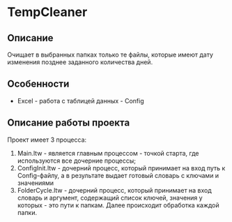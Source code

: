# TempCleaner
## Описание
Очищает в выбранных папках только те файлы, которые имеют дату изменения позднее заданного количества дней.
## Особенности
- Excel - работа с таблицей данных - Config
## Описание работы проекта
Проект имеет 3 процесса:
 1) Main.ltw - является главным процессом - точкой старта, где используются все дочерние процессы;
 2) ConfigInit.ltw - дочерний процесс, который принимает на вход путь к Config-файлу, а в результате выдает готовый словарь с ключами и значениями
 3) FolderCycle.ltw - дочерний процесс, который принимает на вход словарь и аргумент, содержащий список ключей, значения у которых - это пути к папкам. Далее происходит обработка каждой папки.
